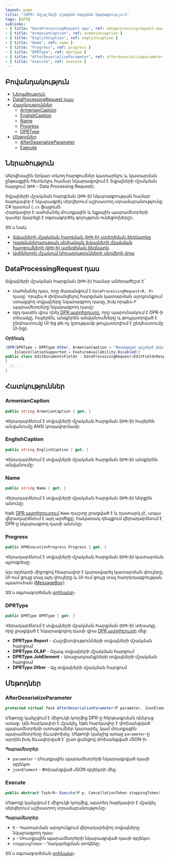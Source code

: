 ```yaml
---
layout: page
title: "(DPR) Տվյալների մշակման հարցման նկարագրություն"
tags: [DPR]
sublinks:
- { title: "DataProcessingRequest դաս", ref: dataprocessingrequest-դաս }
- { title: "ArmenianCaption", ref: armeniancaption }
- { title: "EnglishCaption", ref: englishcaption }
- { title: "Name", ref: name }
- { title: "Progress", ref: progress }
- { title: "DPRType", ref: dprtype }
- { title: "AfterDeserializeParameter", ref: afterdeserializeparameter }
- { title: "Execute", ref: execute }
---
```


## Բովանդակություն

- [Ներածություն](#ներածություն)
- [DataProcessingRequest դաս](#dataprocessingrequest-դաս)
- [Հատկություններ](#հատկություններ)
  - [ArmenianCaption](#armeniancaption)
  - [EnglishCaption](#englishcaption)
  - [Name](#name)
  - [Progress](#progress)
  - [DPRType](#dprtype)
- [Մեթոդներ](#մեթոդներ)
  - [AfterDeserializeParameter](#afterdeserializeparameter)
  - [Execute](#execute)

## Ներածություն

Սերվիսային երկար տևող հարցումներ կատարելու և կատարման ընթացքին հետևելու համար նկարագրվում է Տվյալների մշակման հարցում (`DPR` - Data Processing Request): 

Տվյալների մշակման հարցման (`DPR`-ի) նկարագրության համար հարկավոր է նկարագրել սերվերում աշխատող տրամաբանությունը C# դասում (`.cs` ֆայլում)։  
Հարկավոր է սահմանել մուտքային և ելքային պարամետրերի դասեր (կարելի է օգտագործել գոյություն ունեցողները)։

Տե՛ս նաև 
* [Տվյալների մշակման հարցման (`DPR`-ի) ստեղծման ձեռնարկը](dpr_guide.md)
* [Կազմակերպության սեփական Տվյալների մշակման հարցումների (`DPR`-ի) ստեղծման ձեռնարկ](../../extensions/definitions/dpr_new_guide.md)
* [Ասինխրոն մշակում կիրառությունների սերվերի վրա](../../architecture/appserver_async.md)

## DataProcessingRequest դաս

Տվյալների մշակման հարցման (`DPR`-ի) համար անհրաժեշտ է`
* Սահմանել դաս, որը ժառանգում է `DataProcessingRequest<R, P>` դասը՝ որպես `R` փոխանցելով հարցման կատարման արդյունքում ստացվող տվյալները նկարագրող դասը, իսկ որպես `P`՝ պարամետրերը նկարագրող դասը:
* Այդ դասին վրա դնել [DPR ատրիբուտը](../types/attributes/DPRAttribute.md), որը պարունակում է DPR-ի տեսակը, հայերեն, անգլերեն անվանումները և թույլատրված է ընդհատումը UI-ից թե ոչ (լռությամբ թույլատրվում է ընդհատումը UI-ից)։

**Օրինակ**

```c#
[DPR(DPRType = DPRType.Other, ArmenianCaption = "Փաստաթղթի դաշտերի խմբագրում", EnglishCaption = "Document's fields' edition", 
    IsCancellationSupported = FeatureAvailability.Disabled)]
public class EditDocumentsFields : DataProcessingRequest<EditFieldsResponse, EditFieldsRequest>
{
  //...
}
```

## Հատկություններ

### ArmenianCaption

```c#
public string ArmenianCaption { get; }
```

Վերադարձնում է տվյալների մշակման հարցման (`DPR`-ի) հայերեն անվանումը ANSI կոդավորմամբ:

### EnglishCaption

```c#
public string EnglishCaption { get; }
```

Վերադարձնում է տվյալների մշակման հարցման (`DPR`-ի) անգլերեն անվանումը:

<!-- ### IsParametersSupported

```c#
public bool IsParametersSupported { get; }
```

Ցույց է տալիս DPR-ի ունի պարամետրեր թե ոչ: -->

### Name

```c#
public string Name { get; }
```

Վերադարձնում է տվյալների մշակման հարցման (`DPR`-ի) ներքին անունը: 

Եթե [DPR ատրիբուտում](../types/attributes/DPRAttribute.md) `Name` դաշտը լրացված է և դատարկ չէ, ապա վերադարձնում է այդ արժեքը, հակառակ դեպքում վերադարձնում է DPR-ը նկարագրող դասի անունը։ 

### Progress

```c#
public DPRExecutionProgress Progress { get; }
```

Վերադարձնում է տվյալների մշակման հարցման (`DPR`-ի) կատարման պրոգրեսը:

Այս օբյեկտի միջոցով հնարավոր է կառավարել կատարման փուլերը, UI-ում ցույց տալ այդ փուլերը և UI-ում ցույց տալ հաղորդագրության պատուհան ([MessageBox](../types/UIRequestExecutionProgress.md#messagebox-1)):

Տե՛ս օգտագործման [օրինակը](../examples/dpr/code.md)։

### DPRType

```c#
public DPRType DPRType { get; }
```

Վերադարձնում է տվյալների մշակման հարցման (`DPR`-ի) տեսակը, որը լրացված է նկարագրվող դասի վրա [DPR ատրիբուտի](../types/attributes/DPRAttribute.md) մեջ։

* **DPRType.Report** - Հաշվետվությունների տվյալների մշակման հարցում
* **DPRType.OLAP** - Օլապ տվյալների մշակման հարցում
* **DPRType.JobElement** - Առաջադրանքների տվյալների մշակման հարցում
* **DPRType.Other** - Այլ տվյալների մշակման հարցում

## Մեթոդներ

### AfterDeserializeParameter

```c#
protected virtual Task AfterDeserializeParameter(P parameter, JsonElement jsonElement)
```

Մեթոդը կանչվում է միջուկի կողմից DPR-ը հերթագրման դնելուց առաջ։
Այն հարկավոր է մշակել, եթե հարկավոր է փոխանցված պարամետրերի ստուգումներ կատարել, կամ մուտքային պարամետրերը ձևափոխել։
Մեթոդի կանչից առաջ `parameter`-ը արդեն իսկ ձևավորված է՝ ըստ ցանցով փոխանցված JSON-ի։

**Պարամետրեր**

- `parameter` - Մուտքային պարամետրերի նկարագրված դասի օբյեկտ։ 
- `jsonElement` - Փոխանցված JSON օբյեկտի մեջ։

### Execute

```c#
public abstract Task<R> Execute(P p, CancellationToken stoppingToken)
```

Մեթոդը կանչվում է միջուկի կողմից, այստեղ հարկավոր է մշակել սերվերում աշխատող տրամաբանությունը։

**Պարամետրեր**

- `R` - Կատարման արդյունքում վերադարձվող տվյալները նկարագրող դաս:
- `p` - Մուտքային պարամետրերի նկարագրված դասի օբյեկտ։
- `stoppingToken` - Դադարեցման տոկենը։

Տե՛ս օգտագործման [օրինակը](dpr_guide.md#execute)։